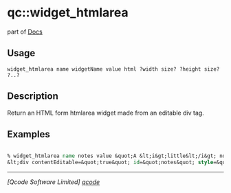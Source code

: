 qc::widget_htmlarea
===================

part of [Docs](.)

Usage
-----
`
	widget_htmlarea name widgetName value html ?width size? ?height size? ?..?
    `

Description
-----------
Return an HTML form htmlarea widget made from an editable div tag.

Examples
--------
```tcl

% widget_htmlarea name notes value &quot;A &lt;i&gt;little&lt;/i&gt; note.&quot;
&lt;div contentEditable=&quot;true&quot; id=&quot;notes&quot; style=&quot;width:160px;height:100px&quot; value=&quot;A &amp;lt;i&amp;gt;little&amp;lt;/i&amp;gt; note.&quot; name=&quot;notes&quot; class=&quot;db-form-html-area&quot;&gt;A &lt;i&gt;little&lt;/i&gt; note.&lt;/div&gt;

```

----------------------------------
*[Qcode Software Limited] [qcode]*

[qcode]: http://www.qcode.co.uk "Qcode Software"